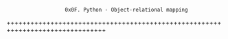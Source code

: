                        0x0F. Python - Object-relational mapping
+++++++++++++++++++++++++++++++++++++++++++++++++++++++++++++++++++++++++++++++
